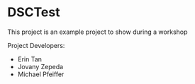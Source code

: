 # DSCTest
This project is an example project to show during a workshop

Project Developers:
- Erin Tan
- Jovany Zepeda
- Michael Pfeiffer

